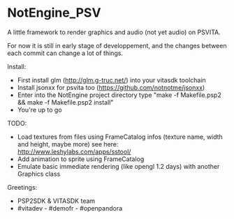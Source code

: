 # NotEngine_PSV
A little framework to render graphics and audio (not yet audio) on PSVITA.

For now it is still in early stage of developpement, and the changes between each commit can
change a lot of things.

Install:
 - First install glm (http://glm.g-truc.net/) into your vitasdk toolchain
 - Install jsonxx for psvita too (https://github.com/notnotme/jsonxx)
 - Enter into the NotEngine project directory type "make -f Makefile.psp2 && make -f Makefile.psp2 install"
 - You're up to go

TODO:
 - Load textures from files using FrameCatalog infos (texture name, width and height, maybe more) see here: http://www.leshylabs.com/apps/sstool/
 - Add animation to sprite using FrameCatalog
 - Emulate basic immediate rendering (like opengl 1.2 days) with another Graphics class

Greetings:
 - PSP2SDK & VITASDK team
 - #vitadev - #demofr - #openpandora

